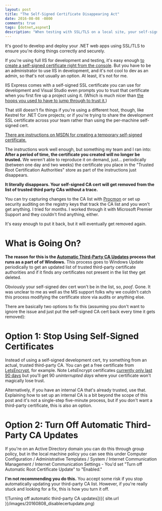 ```yaml
---
layout: post
title: "The Self-Signed Certificate Disappearing Act"
date: 2016-08-08 -0800
comments: true
tags: [dotnet,aspnet]
description: "When testing with SSL/TLS on a local site, your self-signed certifcates can lose trust. Where'd they go?"
---
```

It's good to develop and deploy your .NET web apps using SSL/TLS to ensure you're doing things correctly and securely.

If you're using full IIS for development and testing, it's easy enough [to create a self-signed certificate right from the console](https://technet.microsoft.com/en-us/library/cc753127(v=ws.10).aspx). But you have to be an administrator to use IIS in development, and it's not cool to dev as an admin, so that's not usually an option. At least, it's not for me.

IIS Express comes with a self-signed SSL certificate you can use for development and Visual Studio even prompts you to trust that certificate when you first fire up a project using it. (Which is much nicer than [the hoops you used to have to jump through to trust it.](https://blogs.msdn.microsoft.com/robert_mcmurray/2013/11/15/how-to-trust-the-iis-express-self-signed-certificate/))

That still doesn't fix things if you're using a different host, though, like Kestrel for .NET Core projects; or if you're trying to share the development SSL certificate across your team rather than using the per-machine self-signed cert.

[There are instructions on MSDN for creating a temporary self-signed certificate.](https://msdn.microsoft.com/en-us/library/ms733813(v=vs.110).aspx)

The instructions work well enough, but something my team and I ran into: **After a period of time, the certificate you created will no longer be trusted.** We weren't able to reproduce it on demand, just... periodically (between one day and two weeks) the certificate you place in the "Trusted Root Certification Authorities" store as part of the instructions just disappears.

**It literally disappears. Your self-signed CA cert will get removed from the list of trusted third party CAs without a trace.**

You can try capturing changes to the CA list with [Procmon](https://technet.microsoft.com/en-us/sysinternals/processmonitor.aspx) or set up security auditing on the registry keys that track the CA list and you won't get anything. I tried for months. I worked through it with Microsoft Premier Support and they couldn't find anything, either.

It's easy enough to put it back, but it will eventually get removed again.

# What is Going On?

**The reason for this is the [Automatic Third-Party CA Updates](https://technet.microsoft.com/en-us/library/cc734054(v=ws.10).aspx) process that runs as a part of of Windows.** This process goes to Windows Update periodically to get an updated list of trusted third-party certificate authorities and if it finds any certificates not present in the list they get deleted.

Obviously your self-signed dev cert won't be in the list, so, _poof_. Gone. It was unclear to me as well as the MS support folks why we couldn't catch this process modifying the certificate store via audits or anything else.

There are basically two options to fix this (assuming you don't want to ignore the issue and just put the self-signed CA cert back every time it gets removed):

# Option 1: Stop Using Self-Signed Certificates

Instead of using a self-signed development cert, try something from an actual, trusted third-party CA. You can get a free certificate from [LetsEncrypt](https://letsencrypt.org/), for example. Note LetsEncrypt certificates [currently only last 90 days](https://letsencrypt.org/2015/11/09/why-90-days.html) but you'll get 90 _uninterrupted days_ where your certificate won't magically lose trust.

Alternatively, if you have an internal CA that's already trusted, use that. Explaining how to set up an internal CA is a bit beyond the scope of this post and it's not a single-step five-minute process, but if you don't want a third-party certificate, this is also an option.

# Option 2: Turn Off Automatic Third-Party CA Updates

If you're on an Active Directory domain you can do this through group policy, but in the local machine policy you can see this under Computer Configuration / Administrative Templates / System / Internet Communication Management / Internet Communication Settings - You'd set "Turn off Automatic Root Certificate Update" to "Enabled."

**I'm not recommending you do this.** You accept some risk if you stop automatically updating your third-party CA list. However, if you're really stuck and looking for a fix, this is how you turn it off.

![Turning off automatic third-party CA updates]({{ site.url }}/images/20160808_disablecertupdate.png)
